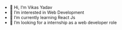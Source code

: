 - 👋 Hi, I’m Vikas Yadav
- 👀 I’m interested in Web Development
- 🌱 I’m currently learning React Js
- 💞️ I’m looking for a internship as a web developer role 
